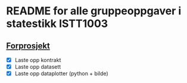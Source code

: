 # README for alle gruppeoppgaver i statestikk ISTT1003

## [Forprosjekt](./forprosjekt/README.md)
- [x] Laste opp kontrakt
- [x] Laste opp datasett
- [x] Laste opp dataplotter (python + bilde)